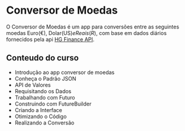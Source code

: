 # Conversor de Moedas

O Conversor de Moedas é um app para conversões entre as seguintes moedas Euro(€), Dolar(US$) e Reais(R$), com base em dados diários fornecidos pela api [HG Finance API](https://hgbrasil.com/status/finance).

## Conteudo do curso

- Introdução ao app conversor de moedas
- Conheça o Padrão JSON
- API de Valores
- Requisitando os Dados
- Trabalhando com Futuro
- Construindo com FutureBuilder
- Criando a Interface
- Otimizando o Código
- Realizando a Conversão
